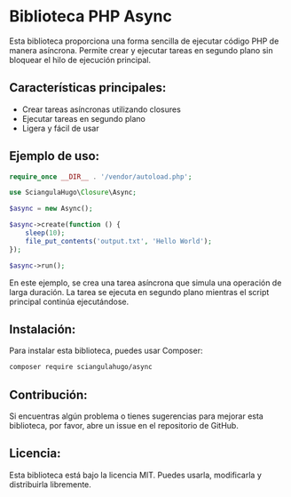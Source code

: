 # Biblioteca PHP Async

Esta biblioteca proporciona una forma sencilla de ejecutar código PHP de manera asíncrona. Permite crear y ejecutar tareas en segundo plano sin bloquear el hilo de ejecución principal.

## Características principales:
- Crear tareas asíncronas utilizando closures
- Ejecutar tareas en segundo plano
- Ligera y fácil de usar

## Ejemplo de uso:

```php
require_once __DIR__ . '/vendor/autoload.php';

use SciangulaHugo\Closure\Async;

$async = new Async();

$async->create(function () {
    sleep(10);
    file_put_contents('output.txt', 'Hello World');
});

$async->run();
```

En este ejemplo, se crea una tarea asíncrona que simula una operación de larga duración. La tarea se ejecuta en segundo plano mientras el script principal continúa ejecutándose.

## Instalación:

Para instalar esta biblioteca, puedes usar Composer:

```bash 
composer require sciangulahugo/async
```

## Contribución:

Si encuentras algún problema o tienes sugerencias para mejorar esta biblioteca, por favor, abre un issue en el repositorio de GitHub.

## Licencia:

Esta biblioteca está bajo la licencia MIT. Puedes usarla, modificarla y distribuirla libremente.
